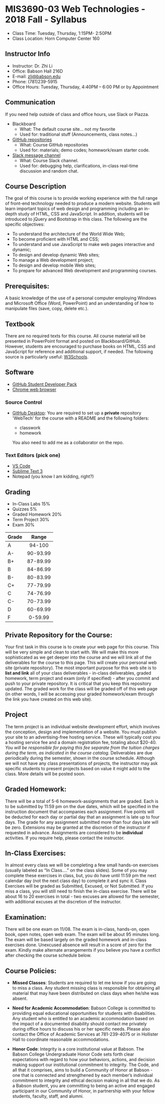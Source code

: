 # MIS3690-03 Web Technologies - 2018 Fall - Syllabus

- Class Time: Tuesday, Thursday, 1:15PM- 2:50PM
- Class Location: Horn Computer Center 160

## Instructor Info
- Instructor: Dr. Zhi Li
- Office: Babson Hall 216D
- E-mail: [zli@babson.edu](mailto:zli@babson.edu) 
- Phone: (781)239-5915 
- Office Hours: Tuesday, Thursday, 4:40PM – 6:00 PM or by
  Appointment

## Communication
If you need help outside of class and office hours, use Slack or Piazza.

- Blackboard
    - What: The default course site... not my favorite
    - Used for: traditional stuff (Announcements, class notes...)
- [GitHub repositories](https://github.com/2018Fall-MIS3690-03)
    - What: Course GitHub repositories
    - Used for: materials; demo codes; homework/exam starter code.
- [Slack message channel](mis3690-2018fall.slack.com)
    - What: Course Slack channel.
    - Used for: debugging help, clarifications, in-class real-time discussion and random chat.

## Course Description
The goal of this course is to provide working experience with the full range of front-end technology needed to produce a modern website. Students will learn important topics of web design and programming including an in-depth study of HTML, CSS and JavaScript. In addition, students will be introduced to jQuery and Bootstrap in this class. The following are the specific objectives:

- To understand the architecture of the World Wide Web;
- To become proficient with HTML and CSS;
- To understand and use JavaScript to make web pages interactive and dynamic;
- To design and develop dynamic Web sites;
- To manage a Web development project;
- To design and develop mobile Web sites;
- To prepare for advanced Web development and programming courses.

## Prerequisites:

A basic knowledge of the use of a personal computer employing Windows and Microsoft Office (Word, PowerPoint) and an understanding of how to manipulate files (save, copy, delete etc.).

## Textbook

There are no required texts for this course. All course material will be presented in PowerPoint format and posted on Blackboard/GitHub. However, students are encouraged to purchase books on HTML, CSS and JavaScript for reference and additional support, if needed. The following source is particularly useful: [W3Schools](http://www.w3schools.com). 

## Software
- [GitHub Student Developer Pack](https://education.github.com/pack)
- [Chrome web browser](https://www.google.com/chrome/)

### Source Control
- [GitHub Desktop](https://desktop.github.com): You are required to set up a **private** repository 'WebTech' for the course with a README and the following folders:
    - classwork
    - homework

    You also need to add me as a collaborator on the repo.

### Text Editors (pick one)
- [VS Code](https://code.visualstudio.com)
- [Sublime Text 3](https://www.sublimetext.com/)
- Notepad (you know I am kidding, right?)

## Grading
- In-Class Labs  	15%
- Quizzes            5%
- Graded Homework  	20% 
- Term Project  	30%
- Exam   	        30%

| Grade | Range |
| :-- | :-------: |
| A | 94-100 |
| A- | 90-93.99 |
| B+ | 87-89.99 |
| B | 84-86.99 |
| B- | 80-83.99 |
| C+ | 77-79.99 |
| C | 74-76.99 |
| C- | 70-73.99 |
| D | 60-69.99 |
| F | 0-59.99 |

## Private Repository for the Course:

Your first task in this course is to create your web page for this course. This will be very simple and clean to start with. We will make this more sophisticated as we get deeper into the course and we will link all of the deliverables for the course to this page. This will create your personal web site (private repository). The most important purpose for this web site is to **list and link** all of your class deliverables - in-class deliverables, graded homework, term project and exam (only if specified) - after you commit and push to your private repository. It is critical that you keep this repository updated. The graded work for the class will be graded off of this web page (in other words, I will be accessing your graded homework/exam through the link you have created on this web site).

## Project

The term project is an individual website development effort, which involves the conception, design and implementation of a website. You must publish your site to an advertising-free hosting service. These will typically cost you a hosting service fee and a domain registration fee, totaling about $20-40. _You will be responsible for paying this fee separate from the tuition charges during the term, as indicated in the course catalog._ Deliverables are due periodically during the semester, shown in the course schedule. Although we will not have any class presentations of projects, the instructor may ask specific students to present projects based on value it might add to the class. More details will be posted soon.

## Graded Homework:

There will be a total of 5-6 homework-assignments that are graded. Each is to be submitted by 11:59 pm on the due dates, which will be specified in the instruction document that accompanies each assignment. Five points will be deducted for each day or partial day that an assignment is late up to four days. The grade for any assignment submitted more than four days late will be zero. Extensions may be granted at the discretion of the instructor if requested in advance. Assignments are considered to be **individual** activities. If you require help, please contact the instructor. 

## In-Class Exercises:

In almost every class we will be completing a few small hands-on exercises (usually labeled as “In Class….” on the class slides). Some of you may complete these exercises in class, but, you do have until 11:59 pm the next calendar day (not the next class day) to complete it and sync it. Class Exercises will be graded as Submitted, Excused, or Not Submitted. If you miss a class, you will still need to finish the in-class exercise. There will be about 16 to 20 exercises in total - two excuses are allowed for the semester, with additional excuses at the discretion of the instructor.

## Examination: 

There will be one exam on 11/08. The exam is in-class, hands-on, open book, open notes, open web exam. The exam will be about 95 minutes long. The exam will be based largely on the graded homework and in-class exercises done. Unexcused absence will result in a score of zero for the exam. Kindly make alternate arrangements if you believe you have a conflict after checking the course schedule below.

## Course Policies:

- **Missed Classes**: Students are required to let me know if you are going to miss a class. Any student missing class is responsible for obtaining all material that may have been distributed on class days when he/she was absent. 

- **Need for Academic Accommodation**: Babson College is committed to providing equal educational opportunities for students with disabilities. Any student who is entitled to an academic accommodation based on the impact of a documented disability should contact me privately during office hours to discuss his or her specific needs. Please also contact the Office of Academic Services at 781-239-4075 or in Hollister Hall to coordinate reasonable accommodations.

- **Honor Code**: Integrity is a core institutional value at Babson. The Babson College Undergraduate Honor Code sets forth clear expectations with regard to how your behaviors, actions, and decision making support our institutional commitment to integrity. The Code, and all that it comprises, aims to build a Community of Honor at Babson - one that is connected and strengthened by each member’s individual commitment to integrity and ethical decision making in all that we do. As a Babson student, you are committing to being an active and engaged participant in our Community of Honor, in partnership with your fellow students, faculty, staff, and alumni.